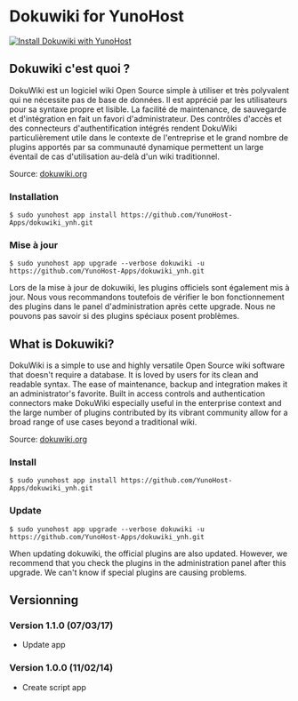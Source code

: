 # Dokuwiki for YunoHost


[![Install Dokuwiki with YunoHost](https://install-app.yunohost.org/install-with-yunohost.png)](https://install-app.yunohost.org/?app=dokuwiki)


## Dokuwiki c'est quoi ?

DokuWiki est un logiciel wiki Open Source simple à utiliser et très polyvalent qui ne nécessite pas de base de données. Il est apprécié par les utilisateurs pour sa syntaxe propre et lisible. La facilité de maintenance, de sauvegarde et d'intégration en fait un favori d'administrateur. Des contrôles d'accès et des connecteurs d'authentification intégrés rendent DokuWiki particulièrement utile dans le contexte de l'entreprise et le grand nombre de plugins apportés par sa communauté dynamique permettent un large éventail de cas d'utilisation au-delà d'un wiki traditionnel.

Source: [dokuwiki.org](https://www.dokuwiki.org/)

### Installation

`$ sudo yunohost app install https://github.com/YunoHost-Apps/dokuwiki_ynh.git`

### Mise à jour

`$ sudo yunohost app upgrade --verbose dokuwiki -u https://github.com/YunoHost-Apps/dokuwiki_ynh.git`

Lors de la mise à jour de dokuwiki, les plugins officiels sont également mis à jour. Nous vous recommandons toutefois de vérifier le bon fonctionnement des plugins dans le panel d'administration après cette upgrade. Nous ne pouvons pas savoir si des plugins spéciaux posent problèmes.

## What is Dokuwiki?

DokuWiki is a simple to use and highly versatile Open Source wiki software that doesn't require a database. It is loved by users for its clean and readable syntax. The ease of maintenance, backup and integration makes it an administrator's favorite. Built in access controls and authentication connectors make DokuWiki especially useful in the enterprise context and the large number of plugins contributed by its vibrant community allow for a broad range of use cases beyond a traditional wiki.

Source: [dokuwiki.org](https://www.dokuwiki.org/)

### Install

`$ sudo yunohost app install https://github.com/YunoHost-Apps/dokuwiki_ynh.git`

### Update

`$ sudo yunohost app upgrade --verbose dokuwiki -u https://github.com/YunoHost-Apps/dokuwiki_ynh.git`

When updating dokuwiki, the official plugins are also updated. However, we recommend that you check the plugins in the administration panel after this upgrade. We can't know if special plugins are causing problems.

## Versionning

### Version 1.1.0 (07/03/17)

- Update app

### Version 1.0.0 (11/02/14)

- Create script app
